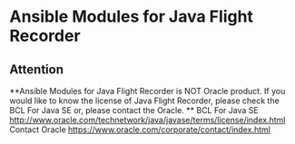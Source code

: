 # Ansible Modules for Java Flight Recorder

## Attention
**Ansible Modules for Java Flight Recorder is NOT Oracle product. If you would like to know the license of Java Flight Recorder, please check the BCL For Java SE or, please contact the Oracle. **
BCL For Java SE
http://www.oracle.com/technetwork/java/javase/terms/license/index.html
Contact Oracle
https://www.oracle.com/corporate/contact/index.html
